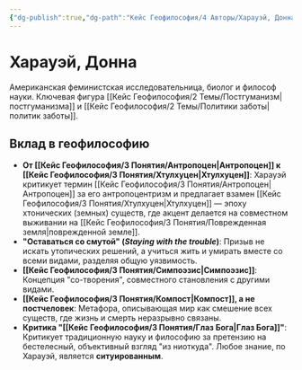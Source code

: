 ```yaml
---
{"dg-publish":true,"dg-path":"Кейс Геофилософия/4 Авторы/Харауэй, Донна","permalink":"/kejs-geofilosofiya/4-avtory/harauej-donna/","dgShowLocalGraph":true}
---
```


# Харауэй, Донна

Американская феминистская исследовательница, биолог и философ науки. Ключевая фигура [[Кейс Геофилософия/2 Темы/Постгуманизм\|постгуманизма]] и [[Кейс Геофилософия/2 Темы/Политики заботы\|политик заботы]].

## Вклад в геофилософию
- **От [[Кейс Геофилософия/3 Понятия/Антропоцен\|Антропоцен]] к [[Кейс Геофилософия/3 Понятия/Хтулхуцен\|Хтулхуцен]]**: Харауэй критикует термин [[Кейс Геофилософия/3 Понятия/Антропоцен\|Антропоцен]] за его антропоцентризм и предлагает взамен [[Кейс Геофилософия/3 Понятия/Хтулхуцен\|Хтулхуцен]] — эпоху хтонических (земных) существ, где акцент делается на совместном выживании на [[Кейс Геофилософия/3 Понятия/Поврежденная земля\|поврежденной земле]].
- **"Оставаться со смутой" (*Staying with the trouble*)**: Призыв не искать утопических решений, а учиться жить и умирать вместе со всеми видами, разделяя общую уязвимость.
- **[[Кейс Геофилософия/3 Понятия/Симпоэзис\|Симпоэзис]]**: Концепция "со-творения", совместного становления с другими видами.
- **[[Кейс Геофилософия/3 Понятия/Компост\|Компост]], а не постчеловек**: Метафора, описывающая мир как смешение всех существ, где жизнь и смерть неразрывно связаны.
- **Критика "[[Кейс Геофилософия/3 Понятия/Глаз Бога\|Глаз Бога]]"**: Критикует традиционную науку и философию за претензию на бестелесный, объективный взгляд "из ниоткуда". Любое знание, по Харауэй, является **ситуированным**.